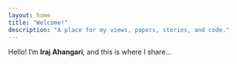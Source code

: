 ```yaml
---
layout: home
title: "Welcome!"
description: "A place for my views, papers, stories, and code."
---
```

Hello! I’m **Iraj Ahangari**, and this is where I share…
